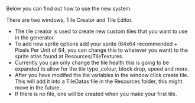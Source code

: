 Below you can find out how to use the new system.

There are two windows, Tile Creator and Tile Editor.

* The tile creator is used to create new custom tiles that you want to use in the generator.
* To add new sprite options add your sprite (64x64 recommended + Pixels Per Unit of 64, you can change this to whatever you want) to the sprite atlas found at Resources/TileTextures.
* Currently you can only change the tile health this is going to be expanded to allow for the tile type ,colour, block drop, speed and more.
* After you have modifed the tile variables in the window click create tile. This will add it into a TileDatas file in the Resources folder, this might move in the future.
* If there is no file, one will be created when you make your first tile.

